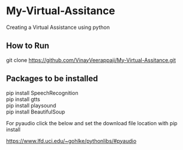 # My-Virtual-Assitance
Creating a Virtual Assistance using python

## How to Run  
git clone https://github.com/VinayVeerappaji/My-Virtual-Assitance.git    

## Packages to be installed

pip install SpeechRecognition   
pip install gtts    
pip install playsound   
pip install BeautifulSoup    

For pyaudio click the below and set the download file location with pip install   

https://www.lfd.uci.edu/~gohlke/pythonlibs/#pyaudio
